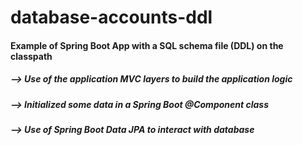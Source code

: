 # database-accounts-ddl

<h4>Example of Spring Boot App with a SQL schema file (DDL) on the classpath</h4>
<h5>--> Use of the application MVC layers to build the application logic</h5>
<h5>--> Initialized some data in a Spring Boot @Component class</h5>
<h5>--> Use of Spring Boot Data JPA to interact with database</h5>
